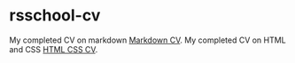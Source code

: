 # rsschool-cv

My completed CV on markdown [Markdown CV](https://melnig.github.io/rsschool-cv/cv).
My completed CV on HTML and CSS [HTML CSS CV](https://melnig.github.io/rsschool-cv/).
